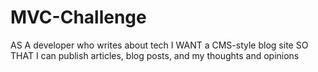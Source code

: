 # MVC-Challenge

AS A developer who writes about tech
I WANT a CMS-style blog site
SO THAT I can publish articles, blog posts, and my thoughts and opinions